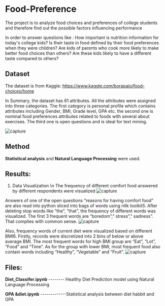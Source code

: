 # Food-Preference

The project is to analyze food choices and preferences of college students and therefore find out the possible factors influencing performance


In order to answer questions like : 
How important is nutrition information for today's college kids? 
Is their taste in food defined by their food preferences when they were children?
Are kids of parents who cook more likely to make better food choices than others?
Are these kids likely to have a different taste compared to others?

## Dataset

The dataset is from Kaggle: https://www.kaggle.com/borapajo/food-choices/home

In Summary, the dataset has 61 attributes. All the attributes were assigned into three categories.
The first category is personal profile which contains attributes including Gender, BMI, Grade
level, GPA etc. the second one is nominal food preferences attributes related to foods with
several about exercises. The third one is open questions and is ideal for text mining.

![capture](https://user-images.githubusercontent.com/36937610/42911689-e1822c0a-8aa0-11e8-9f3f-f41254bd77f5.PNG)

## Method

**Statistical analysis** and **Natural Language Processing** were used.

## Results:
1. Data Visualization \n
The frequency of different comfort food answered by different respondents were visualized
![capture](https://user-images.githubusercontent.com/36937610/42911934-d58b89d6-8aa1-11e8-9b1d-458e6a67d4b7.PNG)

Answers of one of the open questions “reasons for having comfort food” are also
read into python sliced into bags of words using nltk toolkit5. After deleting stop words like
“the”, “that”, the frequency of different words was visualized. The first 3 frequent words are
“boredom”,” stress”,” sadness”. That complies with common sense.
![capture](https://user-images.githubusercontent.com/36937610/42911987-0657298a-8aa2-11e8-8a22-8a05b1ce410d.PNG)

Also, frequency words of current diet were visualized based on different BMI6. Firstly, records
were discretized into 2 bins of below or above average BMI. The most frequent words for high
BMI group are “Eat”, “Lot”, “Food” and “Time”. As for the group with lower BMI, most
frequent food also contain words including “Healthy”, “Vegetable” and “Fruit”.
![capture](https://user-images.githubusercontent.com/36937610/42912016-2496cffe-8aa2-11e8-89db-b74bdb8492b5.PNG)




## Files:

**Diet_Classifer.ipynb**   --------        Healthy Diet Prediction model using Natural Language Processing  

**GPA &diet.ipynb**     -------------Statistical analysis between diet habbit and GPA





